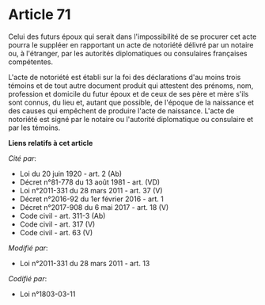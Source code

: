 # Article 71

Celui des futurs époux qui serait dans l'impossibilité de se procurer cet acte pourra le suppléer en rapportant un acte de
notoriété délivré par un notaire ou, à l'étranger, par les autorités diplomatiques ou consulaires françaises compétentes.

L'acte de notoriété est établi sur la foi des déclarations d'au moins trois témoins et de tout autre document produit qui
attestent des prénoms, nom, profession et domicile du futur époux et de ceux de ses père et mère s'ils sont connus, du lieu
et, autant que possible, de l'époque de la naissance et des causes qui empêchent de produire l'acte de naissance. L'acte de
notoriété est signé par le notaire ou l'autorité diplomatique ou consulaire et par les témoins.

**Liens relatifs à cet article**

_Cité par_:

  - Loi du 20 juin 1920 - art. 2 (Ab)
  - Décret n°81-778 du 13 août 1981  - art. (VD)
  - Loi n°2011-331 du 28 mars 2011 - art. 37 (V)
  - Décret n°2016-92 du 1er février 2016 - art. 1
  - Décret n°2017-908 du 6 mai 2017 - art. 18 (V)
  - Code civil - art. 311-3 (Ab)
  - Code civil - art. 317 (V)
  - Code civil - art. 63 (V)

_Modifié par_:

  - Loi n°2011-331 du 28 mars 2011 - art. 13

_Codifié par_:

  - Loi n°1803-03-11
